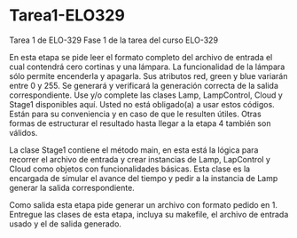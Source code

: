 # Tarea1-ELO329
Tarea 1 de ELO-329
Fase 1 de la tarea del curso ELO-329 

En esta etapa se pide leer el formato completo del archivo de entrada el cual contendrá cero cortinas y una lámpara. La funcionalidad de la lámpara sólo permite encenderla y apagarla. Sus atributos red, green y blue variarán entre 0 y 255. Se generará y verificará la generación correcta de la salida correspondiente.
Use y/o complete las clases Lamp, LampControl, Cloud y Stage1 disponibles aquí. Usted no está obligado(a) a usar estos códigos. Están para su conveniencia y en caso de que le resulten útiles. Otras formas de estructurar el resultado hasta llegar a la etapa 4 también son válidos.

La clase Stage1 contiene el método main, en esta está la lógica para recorrer el archivo de entrada y crear instancias de Lamp, LapControl y Cloud como objetos con funcionalidades básicas. Esta clase es la encargada de simular el avance del tiempo y pedir a la instancia de Lamp generar la salida correspondiente.

Como salida esta etapa pide generar un archivo con formato pedido en 1.
Entregue las clases de esta etapa, incluya su makefile, el archivo de entrada usado y el de salida generado.
